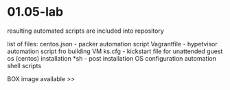 # 01.05-lab

resulting automated scripts are included into repository

list of files:
centos.json - packer automation script
Vagrantfile - hypetvisor automation script fro building VM 
ks.cfg - kickstart file for unattended guest os (centos) installation 
*sh - post installation OS configuration automation shell scripts

BOX image available >> 
